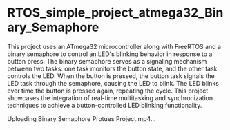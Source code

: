 # RTOS_simple_project_atmega32_Binary_Semaphore

This project uses an ATmega32 microcontroller along with FreeRTOS and a binary semaphore to control an LED's blinking behavior in response to a button press. The binary semaphore serves as a signaling mechanism between two tasks: one task monitors the button state, and the other task controls the LED. When the button is pressed, the button task signals the LED task through the semaphore, causing the LED to blink. The LED blinks ever time the button is pressed again, repeating the cycle. This project showcases the integration of real-time multitasking and synchronization techniques to achieve a button-controlled LED blinking functionality.


Uploading Binary Semaphore Protues Project.mp4…

